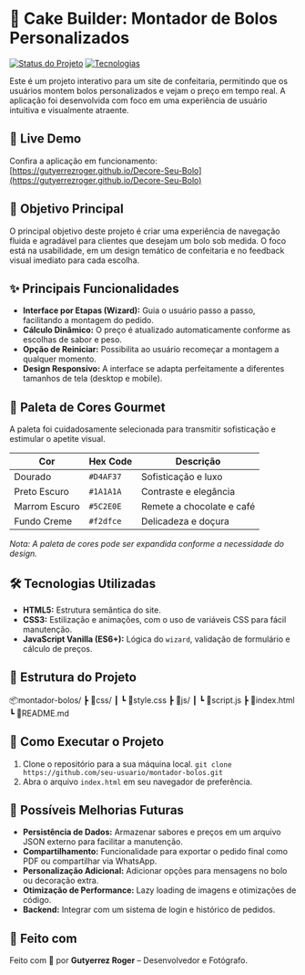 # 🍰 Cake Builder: Montador de Bolos Personalizados

[![Status do Projeto](https://img.shields.io/badge/status-em%20desenvolvimento-blue)](link-para-o-seu-projeto)
[![Tecnologias](https://img.shields.io/badge/tecnologias-HTML%2C%20CSS%2C%20JS-green)](link-para-o-seu-projeto)

Este é um projeto interativo para um site de confeitaria, permitindo que os usuários montem bolos personalizados e vejam o preço em tempo real. A aplicação foi desenvolvida com foco em uma experiência de usuário intuitiva e visualmente atraente.

## 🔗 Live Demo
Confira a aplicação em funcionamento:
[https://gutyerrezroger.github.io/Decore-Seu-Bolo](https://gutyerrezroger.github.io/Decore-Seu-Bolo)

## 🎯 Objetivo Principal
O principal objetivo deste projeto é criar uma experiência de navegação fluida e agradável para clientes que desejam um bolo sob medida. O foco está na usabilidade, em um design temático de confeitaria e no feedback visual imediato para cada escolha.

## ✨ Principais Funcionalidades
- **Interface por Etapas (Wizard):** Guia o usuário passo a passo, facilitando a montagem do pedido.
- **Cálculo Dinâmico:** O preço é atualizado automaticamente conforme as escolhas de sabor e peso.
- **Opção de Reiniciar:** Possibilita ao usuário recomeçar a montagem a qualquer momento.
- **Design Responsivo:** A interface se adapta perfeitamente a diferentes tamanhos de tela (desktop e mobile).

## 🎨 Paleta de Cores Gourmet
A paleta foi cuidadosamente selecionada para transmitir sofisticação e estimular o apetite visual.

| Cor            | Hex Code   | Descrição                |
|----------------|------------|--------------------------|
| Dourado        | `#D4AF37`  | Sofisticação e luxo      |
| Preto Escuro   | `#1A1A1A`  | Contraste e elegância    |
| Marrom Escuro  | `#5C2E0E`  | Remete a chocolate e café|
| Fundo Creme    | `#f2dfce`  | Delicadeza e doçura      |

*Nota: A paleta de cores pode ser expandida conforme a necessidade do design.*

## 🛠️ Tecnologias Utilizadas
- **HTML5:** Estrutura semântica do site.
- **CSS3:** Estilização e animações, com o uso de variáveis CSS para fácil manutenção.
- **JavaScript Vanilla (ES6+):** Lógica do `wizard`, validação de formulário e cálculo de preços.

## 📁 Estrutura do Projeto
📦montador-bolos/
┣ 📁css/
┃ ┗ 📄style.css
┣ 📁js/
┃ ┗ 📄script.js
┣ 📄index.html
┗ 📄README.md

## 🚀 Como Executar o Projeto
1. Clone o repositório para a sua máquina local.
   `git clone https://github.com/seu-usuario/montador-bolos.git`
2. Abra o arquivo `index.html` em seu navegador de preferência.

## 🔮 Possíveis Melhorias Futuras
- **Persistência de Dados:** Armazenar sabores e preços em um arquivo JSON externo para facilitar a manutenção.
- **Compartilhamento:** Funcionalidade para exportar o pedido final como PDF ou compartilhar via WhatsApp.
- **Personalização Adicional:** Adicionar opções para mensagens no bolo ou decoração extra.
- **Otimização de Performance:** Lazy loading de imagens e otimizações de código.
- **Backend:** Integrar com um sistema de login e histórico de pedidos.

## 💖 Feito com
Feito com 💛 por **Gutyerrez Roger** – Desenvolvedor e Fotógrafo.
